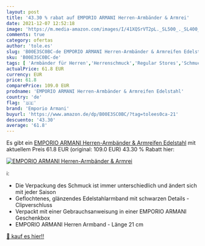 ```yaml
---
layout: post
title: '43.30 % rabat auf EMPORIO ARMANI Herren-Armbänder & Armrei'
date: 2021-12-07 12:52:18
image: 'https://m.media-amazon.com/images/I/41XQSrVT2pL._SL500_._SL400_.jpg'
comments: true
category: ofertas
author: 'tole.es'
slug: 'B00E3SC0BC-de EMPORIO ARMANI Herren-Armbänder & Armreifen Edelstahl'
sku: 'B00E3SC0BC-de'
tags: [ 'Armbänder für Herren','Herrenschmuck','Regular Stores','Schmuck','Shops','emporio armani', ]
actualPrice: 61.8 EUR
currency: EUR
price: 61.8
comparePrice: 109.0 EUR
prodname: 'EMPORIO ARMANI Herren-Armbänder & Armreifen Edelstahl'
country: 'de'
flag: '🇩🇪'
brand: 'Emporio Armani'
buyurl: 'https://www.amazon.de/dp/B00E3SC0BC/?tag=tolees0ca-21'
descuento: '43.30'
average: '61.8'
---
```


Es gibt ein [EMPORIO ARMANI Herren-Armbänder & Armreifen Edelstahl](https://www.amazon.de/dp/B00E3SC0BC/?tag=tolees0ca-21) mit aktuellem Preis 61.8 EUR (original: 109.0 EUR) 43.30 % Rabatt hier:

[![EMPORIO ARMANI Herren-Armbänder & Armrei](https://m.media-amazon.com/images/I/41XQSrVT2pL._SL500_._SL400_.jpg)](https://www.amazon.de/dp/B00E3SC0BC/?tag=tolees0ca-21)

ℹ️:

- Die Verpackung des Schmuck ist immer unterschiedlich und ändert sich mit jeder Saison
- Geflochtenes, glänzendes Edelstahlarmband mit schwarzen Details - Clipverschluss
- Verpackt mit einer Gebrauchsanweisung in einer EMPORIO ARMANI Geschenkbox
- EMPORIO ARMANI Herren Armband - Länge 21 cm

[🛒 kauf es hier!!](https://www.amazon.de/dp/B00E3SC0BC/?tag=tolees0ca-21)
